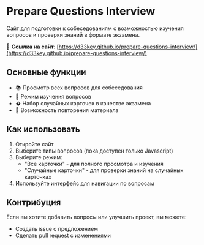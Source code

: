 # Prepare Questions Interview

Сайт для подготовки к собеседованиям с возможностью изучения вопросов и проверки знаний в формате экзамена.

🔗 **Ссылка на сайт**: [https://d33key.github.io/prepare-questions-interview/](https://d33key.github.io/prepare-questions-interview/)

## Основные функции

- 📚 Просмотр всех вопросов для собеседования
- 🧠 Режим изучения вопросов
- � Набор случайных карточек в качестве экзамена
- 🔄 Возможность повторения материала

## Как использовать

1. Откройте сайт
2. Выберите типы вопросов (пока доступен только Javascript)
3. Выберите режим:
   - "Все карточки" - для полного просмотра и изучения
   - "Случайные карточки" - для проверки знаний на случайных карточках
4. Используйте интерфейс для навигации по вопросам

## Контрибуция

Если вы хотите добавить вопросы или улучшить проект, вы можете:

- Создать issue с предложением
- Сделать pull request с изменениями
